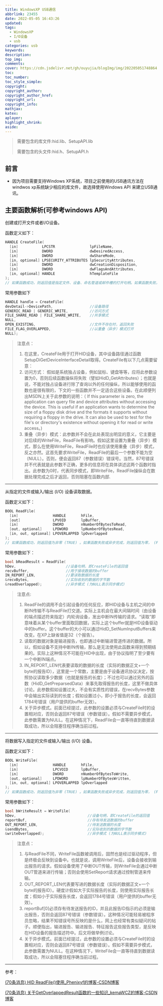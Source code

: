 ```yaml
---
title: WindowsXP USB通信
abbrlink: 23455
date: 2022-05-05 16:43:26
updated:
tags: 
  - WindowsXP
  - I/O设备
  - usb
categories: usb
keywords:
description:
top_img:
comments:
cover: https://cdn.jsdelivr.net/gh/ouyujia/blogImg/img/202205051748864.jpg
toc:
toc_number:
toc_style_simple:
copyright:
copyright_author:
copyright_author_href:
copyright_url:
copyright_info:
mathjax:
katex:
aplayer:
highlight_shrink:
aside:
---
```




> 需要包含的库文件:hid.lib、SetupAPI.lib
>
> 需要包含的头文件:hid.h、SetupAPI.h



## 前言

- 因为项目需要支持Windows XP系统，项目之前使用的USB通讯方法在windwos xp系统缺少相应的库文件，故选择使用Windows API 来建立USB通讯。

## 主要函数解析(可参考windows API)

创建或打开文件或者I/O设备。

函数定义如下：

```C++
HANDLE CreateFile(
  [in]           LPCSTR                lpFileName,
  [in]           DWORD                 dwDesiredAccess,
  [in]           DWORD                 dwShareMode,
  [in, optional] LPSECURITY_ATTRIBUTES lpSecurityAttributes,
  [in]           DWORD                 dwCreationDisposition,
  [in]           DWORD                 dwFlagsAndAttributes,
  [in, optional] HANDLE                hTemplateFile
);
// 如果函数成功，则返回值是指定文件、设备、命名管道或邮件槽的打开句柄。如果函数失败，则返回值为 INVALID_HANDLE_VALUE。 要获得更多的错误信息，请调用 GetLastError。
```

常用参数如下

```c++
HANDLE handle = CreateFile(
devDetail->DevicePath,                 //设备路径
GENERIC_READ | GENERIC_WRITE,          //访问方式
FILE_SHARE_READ | FILE_SHARE_WRITE,    //共享模式
NULL,
OPEN_EXISTING,                         //文件不存在时，返回失败
FILE_FLAG_OVERLAPPED,                  //以重叠（异步）模式打开
NULL); 
```

> 注意点：
>
> 1. 在这里，CreateFile用于打开HID设备，其中设备路径通过函数SetupDiGetDeviceInterfaceDetail取得。CreateFile有以下几点需要留意：
> 2. 访问方式： 假如是系统独占设备，例如鼠标、键盘等等，应将此参数设置为0，否则后续函数操纵将失败（譬如HidD_GetAttributes）；也就是说，不能对独占设备进行除了查询以外的任何操纵，所以能够使用的函数也是很有限的，下文的一些函数并不一定适合这些设备。在此顺便列出MSDN上关于此参数的说明：（ If this parameter is zero, the application can query file and device attributes without accessing the device. This is useful if an application wants to determine the size of a floppy disk drive and the formats it supports without requiring a floppy in the drive. It can also be used to test for the file's or directory's existence without opening it for read or write access。)
> 3. 重叠（异步）模式：此参数并不会在此处表现出明显的意义，它主要是对后续的WriteFile，ReadFile有影响。假如这里设置为重叠（异步）模式，那么在使用WriteFile，ReadFile时也应该使用重叠（异步）模式，反之亦然。这首先要求WriteFile，ReadFile的最后一个参数不能为空（NULL）。否则，便会返回87（参数错误）错误号。当然，87号错误并不代表就是此参数不正确，更多的信息将在具体讲述这两个函数时指出。此参数为0时，代表同步模式，即WriteFile，ReadFile操纵会在数据处理完成之后才返回，否则阻塞在函数内部.  

------

从指定的文件或输入/输出 (I/O) 设备读取数据。

函数定义如下：

```C++
BOOL ReadFile(
  [in]                HANDLE       hFile,
  [out]               LPVOID       lpBuffer,
  [in]                DWORD        nNumberOfBytesToRead,
  [out, optional]     LPDWORD      lpNumberOfBytesRead,
  [in, out, optional] LPOVERLAPPED lpOverlapped
);
// 如果函数成功，则返回值为非零 (TRUE) 。如果函数失败或异步完成，则返回值为零， (FALSE) 。 若要获取扩展的错误信息，请调用 GetLastError 函数。注意GetLastError 代码ERROR_IO_PENDING不是失败;它指定读取操作正在异步等待完成。 
```

常用参数如下：

```C++
bool bReadResult = ReadFile(
hDev,                       //设备句柄，即CreateFile的返回值
recvBuffer,                 //用于接收数据的buffer
IN_REPORT_LEN,              //要读取数据的长度
&recvBytes,                 //实际收到的数据的字节数
&readOverlapped);           //异步模式 (为NULL表示同步模式)
```

> 注意点:
>
> 1. ReadFile的调用不会引起设备的任何反应，即HID设备与主机之间的中断IN传输不与ReadFile打交道。实际上主机会在最大间隔时间（由设备的端点描述符来指定）内轮询设备，发出中断IN传输的请求。“读取”即意味着从某个buffer里面取回数据，实际上这个buffer就是HID设备驱动中的buffer。这个buffer的大小可以通过HidD_SetNumInputBuffers来改变。在XP上缺省值是32（个报告）。
> 2. 读取的数据对象是输进报告，也即通过中断输进管道传进的数据。所以，假如设备不支持中断IN传输，那么是无法使用此函数来得到预期结果的。实际上这种情况不可能在HID中出现，由于协议指明了至少要有一个中断IN端点。
> 3. IN_REPORT_LEN代表要读取的数据的长度（实际的数据正文+一个byte的报告ID），这里是一个常数，主要是由于设备通讯协议决定，按照协议读取多少数据（也就是报告的长度）；不过也可以通过另外的函数（HidD_GetPreparsedData）来事先取得报告的长度，这里不做具体讨论。此参数假如设置过大，不会有实质性的错误，在recvBytes参数中会输出实际读到的长度；假如设置过小，即小于报告的长度，会返回1784号错误（用户提供的buffer无效）。
> 4. 关于异步模式。前面已经提过，此参数的设置必须与CreateFile时的设置相对应，否则会返回87号错误（参数错误）。假如不需要异步模式，此参数需置为NULL。在这种情况下，ReadFile会一直等待直到数据读取成功，所以会阻塞住程序确当前过程。  

------

将数据写入指定的文件或输入/输出 (I/O) 设备。

函数定义如下：

```C++
BOOL WriteFile(
  [in]                HANDLE       hFile,
  [in]                LPCVOID      lpBuffer,
  [in]                DWORD        nNumberOfBytesToWrite,
  [out, optional]     LPDWORD      lpNumberOfBytesWritten,
  [in, out, optional] LPOVERLAPPED lpOverlapped
);
// 如果函数成功，则返回值为非零 (TRUE) 。如果函数失败或异步完成，则返回值为零， (FALSE) 。 若要获取扩展的错误信息，请调用 GetLastError 函数。注意GetLastError 代码ERROR_IO_PENDING不是失败;它指定写入操作正在异步完成。 
```

常用参数如下：

```C++
bool bWriteResult = WriteFile(
hDev,                                 //设备句柄，即CreateFile的返回值
reportBuf,                            //存有待发送数据的buffer
OUT_REPORT_LEN,           			  //待发送数据的长度
&sendBytes,                           //实际收到的数据的字节数
&writeOverlapped);                    //异步模式 (为NULL表示同步模式)
```

> 注意点：
>
> 1. 与ReadFile不同，WriteFile函数被调用后，固然也是经过驱动程序，但是终极会反映到设备中。也就是说，调用WriteFile后，设备会接收到输出报告的请求。假如设备使用了中断OUT传输，则WriteFile会通过中断OUT管道来进行传输；否则会使用SetReport请求通过控制管道来传输。
> 2. OUT_REPORT_LEN代表要写进的数据长度（实际的数据正文+一个byte的报告ID）。硬度计假如大于实际报告的长度，则使用实际报告长度；假如小于实际报告长度，会返回1784号错误（用户提供的buffer无效）。
> 3. reportBuf[0]必须存有待发送报告的ID，并且此报告ID指示的必须是输出报告，否则会返回87号错误（参数错误）。这种情况可能轻易被程序员忽略，结果不知错误号所反映的是什么，网上也经常有类似疑问的帖子。顺便指出，输进报告、输进报告、特征报告这些报告类型，是反映在HID设备的报告描述符中。后文将做举例讨论。
> 4. 关于异步模式。前面已经提过，此参数的设置必须与CreateFile时的设置相对应，否则会返回87号错误（参数错误）。假如不需要异步模式，此参数需置为NULL。在这种情况下，WriteFile会一直等待直到数据读取成功，所以会阻塞住程序确当前过程。  

------

参考：

[(70条消息) HID ReadFile()使用_Phenixyf的博客-CSDN博客](https://blog.csdn.net/phenixyf/article/details/39929033)

[(70条消息) 关于GetOverlappedResult函数的一些知识_kemaWCZ的博客-CSDN博客](https://blog.csdn.net/kemawcz/article/details/50704978)

